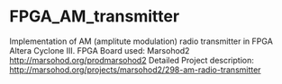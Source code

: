 # FPGA_AM_transmitter
Implementation of AM (amplitute modulation) radio transmitter in FPGA Altera Cyclone III.
FPGA Board used: Marsohod2 http://marsohod.org/prodmarsohod2
Detailed Project description: http://marsohod.org/projects/marsohod2/298-am-radio-transmitter

